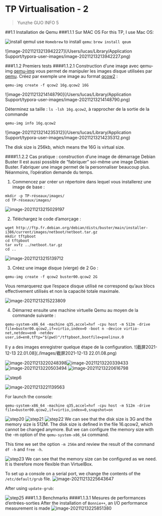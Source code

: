 # TP Virtualisation -  2

> Yunzhe GUO INFO 5

##1.1 Installation de Qemu
###1.1.1 Sur MAC OS
For this TP, I use Mac OS:

![install qemu](./Images/image-20211213212042673.png)I use `Homebrew` to install `qemu`: `brew install qeum`

![image-20211213213942227](/Users/lucas/Library/Application Support/typora-user-images/image-20211213213942227.png)

###1.1.2 Premiers tests 
####1.1.2.1 Construction d’une image avec qemu-img
[qemu-img](https://www.qemu.org/docs/master/interop/qemu-img.html) vous permet de manipuler les images disque utilisées par [qemu](https://www.qemu.org/). Créez par exemple une image au format [qcow2](https://fr.wikipedia.org/wiki/Qcow2) :

```shell
qemu-img create -f qcow2 16g.qcow2 16G
```

![image-20211213214148790](/Users/lucas/Library/Application Support/typora-user-images/image-20211213214148790.png)

Déterminez sa taille : `ls -lsh 16g.qcow2`, à rapprocher de la sortie de la commande

```shell
qemu-img info 16g.qcow2
```

![image-20211213214235312](/Users/lucas/Library/Application Support/typora-user-images/image-20211213214235312.png)

The disk size is 256kb, which means the 16G is virtual size.

####1.1.2.2 Cas pratique : construction d’une image de démarrage Debian Buster
Il est aussi possible de “fabriquer” soi-même une image Debian Buster. Fabriquer une image permet de la personnaliser beaucoup plus. Néanmoins, l’opération demande du temps.

1. Commencez par créer un répertoire dans lequel vous installerez une image de base :

```shell
mkdir -p TP-réseaux/images/
cd TP-réseaux/images/
```

![image-20211213215029197](./Images/image-20211213215029197.png)

2. Téléchargez le code d’amorçage :

```shell
wget http://ftp.fr.debian.org/debian/dists/buster/main/installer-i386/current/images/netboot/netboot.tar.gz
mkdir tftpboot
cd tftpboot
tar xvfz ../netboot.tar.gz
cd ..
```

![image-20211213215139712](./Images/image-20211213215139712.png)

3. Créez une image disque (vierge) de 2 Go :

```shell
qemu-img create -f qcow2 buster00.qcow2 2G
```

Vous remarquerez que l’espace disque utilisé ne correspond qu’aux blocs effectivement utilisés et non la capacité totale maximale.





![image-20211213215223809](./Images/image-20211213215223809.png)

4. Démarrez ensuite une machine virtuelle Qemu au moyen de la commande suivante :

```shell
qemu-system-x86_64 -machine q35,accel=hvf -cpu host -m 512m -drive file=buster00.qcow2,if=virtio,index=0 -boot n -device virtio-net,netdev=en0 -netdev user,id=en0,tftp="$(pwd)"/tftpboot,bootfile=pxelinux.0
```

Il y a des images enregistrer quelque étape de la configuration.
![截屏2021-12-13 22.01.08](./Images/截屏2021-12-13 22.01.08.png)

![image-20211213220248398](./Images/image-20211213220248398.png)![image-20211213220339433](./Images/image-20211213220339433.png)
![image-20211213220503494](./Images/image-20211213220503494.png)
![image-20211213220616798](./Images/image-20211213220616798.png)

![step6](./Images/image-20211213220651940.png)

![image-20211213221139563](./Images/image-20211213221139563.png)

For launch the console:

```shell
qemu-system-x86_64 -machine q35,accel=hvf -cpu host -m 512m -drive file=buster00.qcow2,if=virtio,index=0,snapshot=on
```

![step20](./Images/image-20211213221139512.png)
![step21](https://raw.githubusercontent.com/cedricxs/Virtualisation/main/images/step21.png)
![step22](https://raw.githubusercontent.com/cedricxs/Virtualisation/main/images/step22.png)
We can see that the disk size is 3G and the memory size is 512M.
The disk size is defined in the file 16.qcow2, which cannot be changed anymore.
But we can configure the memory size with the -m option of the `qemu-system-x86_64` command.

This time we set the option `-m 256m` and review the result of the command `df -h` and `free -h`.

![step23](./Images/image-20211213212042671.png)
We can see that the memory size can be configured as we need. It is therefore more flexible than VirtuelBox.

To set up a console on a serial port, we change the contents of the `/etc/default/grub` file.
![image-20211213225643647](./Images/image-20211213225643647.png)

After using `update-grub`:

![step25](./Images/image-20211213225643648.png)
###1.1.3 Benchmarks
####1.1.3.1 Mesures de performances d’entrées-sorties
After the installation of `Bonnie++`, an I/O performance measurement is made
![image-20211213225851380](./Images/image-20211213225643649.png)
